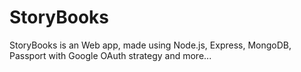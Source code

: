 # StoryBooks
StoryBooks is an Web app, made using Node.js, Express, MongoDB, Passport with Google OAuth strategy and more...
